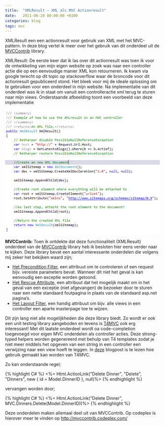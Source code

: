 ```yaml
---
title:  "XMLResult – XML als MVC Actionresult"
date:   2011-06-20 00:00:00 +0100
categories: blog
tags: mvc
---
```

XMLResult een een actionresult voor gebruik van XML met het MVC-pattern. In deze blog vertel ik meer over het gebruik van dit onderdeel uit de [MVCContrib] library.

XMLResult:
De eerste keer dat ik las over dit actionresult was toen ik voor de ontwikkeling van mijn eigen website op zoek was naar een controller actie die op een eenvoudige manier XML kon retourneren. Ik kwam via google terecht op dit topic op stackoverflow waar de broncode voor dit actionresult gepubliceerd stond. Het bleek voor mij de ideale oplossing om te gebruiken voor een onderdeel in mijn website.
Na implementatie van dit onderdeel was ik in staat om vanuit een controlleractie xml terug te sturen naar mijn views. Onderstaande afbeelding toont een voorbeeld van deze implementatie

<img src="/images/2019/Voorbeeld-XML_Result.png" />

**MVCContrib:**
Toen ik ontdekte dat deze functionaliteit (XMLResult) onderdeel van de [MVCContrib] library heb ik besloten hier eens verder naar te kijken. Deze library bevat een aantal interessante onderdelen die volgens mij zeker het bekijken waard zijn;

* [Het Precondition Filter](http://blog.troyd.net/ASPNET+MVC+Controller+Action+Precondition+Filter+V2+Now+Part+Of+MVCContrib+Project.aspx), een attribuut om te controleren of een request bijv. vereiste parameters bevat. Wanneer dit niet het geval is kan eenvoudig een exceptie worden getoond.
* [Het Rescue Attribute](http://mvccontrib.codeplex.com/wikipage?title=Rescue&referringTitle=Documentation), een attribuut dat het mogelijk maakt om in het geval van een exceptie (niet afgevangen) de bezoeker door te sturen naar een nette standaard foutpagina in plaats van de standaard asp.net pagina’s.
* [Het Layout Filter](http://mvccontrib.codeplex.com/wikipage?title=Layout&referringTitle=Documentation), een handig attribuut om bijv. alle views in een controller een aparte masterpage toe te wijzen.

Dit zijn lang niet alle mogelijkheden die deze library biedt. Zo wordt er ook een unit testing library aangeboden en tevens is [T4MVC] ook erg interessant! Met dit laatste onderdeel wordt oa code-completion toegevoegd voor eigen MVC onderdelen als controller acties. Deze strong-typed helpers worden gegenereerd met behulp van T4 templates zodat je niet meer middels het opgeven van een string in een controller een verwijzing naar een view hoeft te leggen. In [deze](http://blog.rajsoftware.com/post/2011/04/24/Getting-Started-with-T4MVC.aspx) blogpost is te lezen hoe gebruik gemaakt kan worden van T4MVC.

Zo kan onderstaande regel;

{% highlight C# %}
<%= Html.ActionLink("Delete Dinner", "Delete", "Dinners", new { id = Model.DinnerID }, null)%>
{% endhighlight %}

vervangen worden door;

{% highlight C# %}
<%= Html.ActionLink("Delete Dinner", MVC.Dinners.Delete(Model.DinnerID))%>
{% endhighlight %}

Deze onderdelen maken allemaal deel uit van MVCContrib. Op codeplex is hierover meer te vinden op http://mvccontrib.codeplex.com/

[MVCContrib]: http://mvccontrib.codeplex.com/documentation
[T4MVC]: http://mvccontrib.codeplex.com/wikipage?title=T4MVC&referringTitle=Documentation
